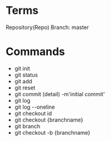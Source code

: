 # Terms

Repository(Repo)
Branch: master

# Commands

- git init
- git status
- git add
- git reset
- git commit (detail) -m'initial commit'
- git log
- git log --oneline
- git checkout id
- git checkout {branchname}
- git branch
- git checkout -b {branchname}